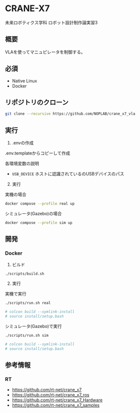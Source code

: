 # CRANE-X7

未来ロボティクス学科 ロボット設計制作論実習3

## 概要

VLAを使ってマニュピレータを制御する。

## 必須

- Native Linux
- Docker

## リポジトリのクローン

```bash
git clone --recursive https://github.com/NOPLAB/crane_x7_vla
```

## 実行

1. .envの作成

.env.templateからコピーして作成

各環境変数の説明
- `USB_DEVICE` ホストに認識されているのUSBデバイスのパス

2. 実行

実機の場合
```bash
docker compose --profile real up
```

シミュレータ(Gazebo)の場合
```bash
docker compose --profile sim up
```

## 開発

### Docker

1. ビルド

```bash
./scripts/build.sh
```

2. 実行

実機で実行
```bash
./scripts/run.sh real

# colcon build --symlink-install
# source install/setup.bash
```

シミュレータ(Gazebo)で実行
```bash
./scripts/run.sh sim

# colcon build --symlink-install
# source install/setup.bash
```

## 参考情報

### RT

- https://github.com/rt-net/crane_x7
- https://github.com/rt-net/crane_x7_ros
- https://github.com/rt-net/crane_x7_Hardware
- https://github.com/rt-net/crane_x7_samples

